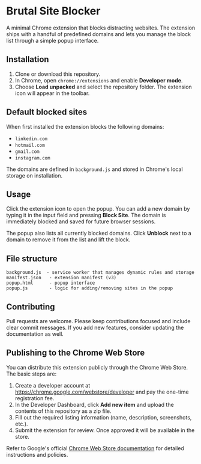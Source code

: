 # Brutal Site Blocker

A minimal Chrome extension that blocks distracting websites. The extension ships with a handful of predefined domains and lets you manage the block list through a simple popup interface.

## Installation

1. Clone or download this repository.
2. In Chrome, open `chrome://extensions` and enable **Developer mode**.
3. Choose **Load unpacked** and select the repository folder. The extension icon
   will appear in the toolbar.

## Default blocked sites

When first installed the extension blocks the following domains:

- `linkedin.com`
- `hotmail.com`
- `gmail.com`
- `instagram.com`

The domains are defined in `background.js` and stored in Chrome's local storage on installation.

## Usage

Click the extension icon to open the popup. You can add a new domain by typing it in the input field and pressing **Block Site**. The domain is immediately blocked and saved for future browser sessions.

The popup also lists all currently blocked domains. Click **Unblock** next to a domain to remove it from the list and lift the block.

## File structure

```
background.js  - service worker that manages dynamic rules and storage
manifest.json   - extension manifest (v3)
popup.html      - popup interface
popup.js        - logic for adding/removing sites in the popup
```

## Contributing

Pull requests are welcome. Please keep contributions focused and include clear commit messages. If you add new features, consider updating the documentation as well.

## Publishing to the Chrome Web Store

You can distribute this extension publicly through the Chrome Web Store. The basic
steps are:

1. Create a developer account at <https://chrome.google.com/webstore/developer> and pay the one-time registration fee.
2. In the Developer Dashboard, click **Add new item** and upload the contents of this repository as a zip file.
3. Fill out the required listing information (name, description, screenshots, etc.).
4. Submit the extension for review. Once approved it will be available in the store.

Refer to Google's official [Chrome Web Store documentation](https://developer.chrome.com/docs/webstore/publish/) for detailed instructions and policies.

